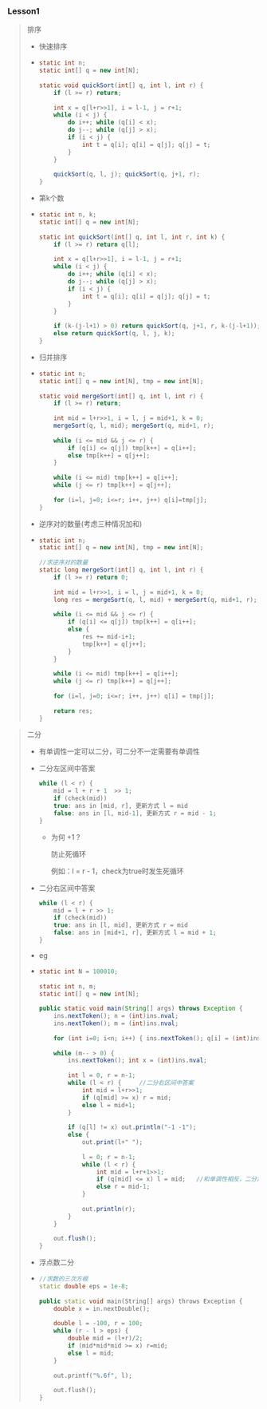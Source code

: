 ### Lesson1

> 排序
>
> * 快速排序
>
> * ```Java
>   static int n;
>   static int[] q = new int[N];
>       
>   static void quickSort(int[] q, int l, int r) {
>       if (l >= r) return;
>       
>       int x = q[l+r>>1], i = l-1, j = r+1;
>       while (i < j) {
>           do i++; while (q[i] < x);
>           do j--; while (q[j] > x);
>           if (i < j) {
>               int t = q[i]; q[i] = q[j]; q[j] = t;
>           }
>       }
>       
>       quickSort(q, l, j); quickSort(q, j+1, r); 
>   }
>   ```
>
> * 第k个数
>
> * ```Java
>   static int n, k;
>   static int[] q = new int[N];
>       
>   static int quickSort(int[] q, int l, int r, int k) {
>       if (l >= r) return q[l];
>       
>       int x = q[l+r>>1], i = l-1, j = r+1;
>       while (i < j) {
>           do i++; while (q[i] < x);
>           do j--; while (q[j] > x);
>           if (i < j) {
>               int t = q[i]; q[i] = q[j]; q[j] = t;
>           }
>       }
>       
>       if (k-(j-l+1) > 0) return quickSort(q, j+1, r, k-(j-l+1));
>       else return quickSort(q, l, j, k);
>   }
>   ```
>
>   
>
> 
>
> * 归并排序
>
> * ```Java
>   static int n;
>   static int[] q = new int[N], tmp = new int[N];
>       
>   static void mergeSort(int[] q, int l, int r) {
>       if (l >= r) return;
>       
>       int mid = l+r>>1, i = l, j = mid+1, k = 0;
>       mergeSort(q, l, mid); mergeSort(q, mid+1, r);
>       
>       while (i <= mid && j <= r) {
>           if (q[i] <= q[j]) tmp[k++] = q[i++];
>           else tmp[k++] = q[j++];
>       }
>       
>       while (i <= mid) tmp[k++] = q[i++];
>       while (j <= r) tmp[k++] = q[j++];
>       
>       for (i=l, j=0; i<=r; i++, j++) q[i]=tmp[j];
>   }
>   ```
>
> * 逆序对的数量(考虑三种情况加和)
>
> * ```Java
>   static int n;
>   static int[] q = new int[N], tmp = new int[N];
>       
>   //求逆序对的数量
>   static long mergeSort(int[] q, int l, int r) {
>       if (l >= r) return 0;
>       
>       int mid = l+r>>1, i = l, j = mid+1, k = 0;
>       long res = mergeSort(q, l, mid) + mergeSort(q, mid+1, r);
>       
>       while (i <= mid && j <= r) {
>           if (q[i] <= q[j]) tmp[k++] = q[i++];
>           else {
>               res += mid-i+1;
>               tmp[k++] = q[j++];
>           }
>       }
>       
>       while (i <= mid) tmp[k++] = q[i++];
>       while (j <= r) tmp[k++] = q[j++];
>       
>       for (i=l, j=0; i<=r; i++, j++) q[i] = tmp[j];
>       
>       return res;
>   }
>   ```
>
>   



> 二分
>
> * 有单调性一定可以二分，可二分不一定需要有单调性
>
> * 二分左区间中答案
>
>   ```C++
>   while (l < r) {
>       mid = l + r + 1  >> 1; 
>       if (check(mid))
>       true: ans in [mid, r], 更新方式 l = mid
>       false: ans in [l, mid-1], 更新方式 r = mid - 1;
>   }
>   ```
>
>   * 为何 +1 ?
>
>     防止死循环
>
>     例如：l = r - 1，check为true时发生死循环
>
> * 二分右区间中答案
>
>   ```c++
>   while (l < r) {
>       mid = l + r >> 1; 
>       if (check(mid))
>       true: ans in [l, mid], 更新方式 r = mid
>       false: ans in [mid+1, r], 更新方式 l = mid + 1;
>   }
>   ```
>
> * eg
>
> * ```Java
>   static int N = 100010;
>             
>   static int n, m;
>   static int[] q = new int[N];
>       
>   public static void main(String[] args) throws Exception {
>       ins.nextToken(); n = (int)ins.nval;
>       ins.nextToken(); m = (int)ins.nval;
>         
>       for (int i=0; i<n; i++) { ins.nextToken(); q[i] = (int)ins.nval; }
>       
>       while (m-- > 0) {
>           ins.nextToken(); int x = (int)ins.nval;
>         
>           int l = 0, r = n-1;
>           while (l < r) {     //二分右区间中答案
>               int mid = l+r>>1;
>               if (q[mid] >= x) r = mid;
>               else l = mid+1;
>           }
>       
>           if (q[l] != x) out.println("-1 -1");
>           else {
>               out.print(l+" ");
>       
>               l = 0; r = n-1;
>               while (l < r) {
>                   int mid = l+r+1>>1;
>                   if (q[mid] <= x) l = mid;   //和单调性相反，二分左区间中答案
>                   else r = mid-1;
>               }
>       
>               out.println(r);
>           }
>       }
>       
>       out.flush();
>   }
>   ```
>   
> * 浮点数二分
> 
>* ```C++
>   //求数的三次方根
>   static double eps = 1e-8;
>       
>   public static void main(String[] args) throws Exception {
>       double x = in.nextDouble();
>         
>       double l = -100, r = 100;
>       while (r - l > eps) {
>           double mid = (l+r)/2;
>           if (mid*mid*mid >= x) r=mid;
>           else l = mid;
>       }
>       
>       out.printf("%.6f", l);
>       
>       out.flush();
>   }
>   ```
> 
>   

